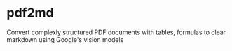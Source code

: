# pdf2md
Convert complexly structured PDF documents with tables, formulas to clear markdown using Google's vision models
